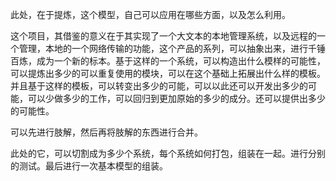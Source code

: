此处，在于提炼，这个模型，自己可以应用在哪些方面，以及怎么利用。

这个项目，其借鉴的意义在于其实现了一个大文本的本地管理系统，以及远程的一个管理，本地的一个网络传输的功能，这个产品的系列，可以抽象出来，进行千锤百炼，成为一个新的标本。基于这样的一个系统，可以构造出什么模样的可能性，可以提炼出多少的可以重复使用的模块，可以在这个基础上拓展出什么样的模板。并且基于这样的模板，可以转变出多少的可能，可以以此还可以开发出多少的可能，可以少做多少的工作，可以回归到更加原始的多少的成分。还可以提供出多少的可能性。

可以先进行肢解，然后再将肢解的东西进行合并。

此处的它，可以切割成为多少个系统，每个系统如何打包，组装在一起。进行分别的测试。最后进行一次基本模型的组装。
